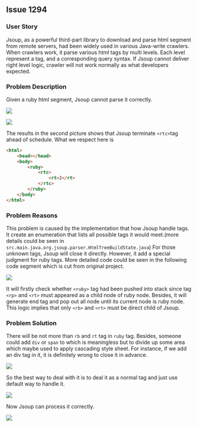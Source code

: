 ## Issue 1294

### User Story

Jsoup, as a powerful third-part library to download and parse html segment from remote servers, had been widely used in various Java-write crawlers. When crawlers work, it parse various html tags by multi levels. Each level represent a tag, and a corresponding query syntax. If Jsoup cannot deliver right level logic, crawler will not work normally as what developers expected.

### Problem Description

Given a ruby html segment, Jsoup cannot parse it correctly.

![](https://imgur.com/irw8ZVa.png)

![](https://imgur.com/7nM7ckt.png)

The results in the second picture shows that Jsoup terminate `<rtc>`tag ahead of schedule. What we respect here is

```html
<html>
	<head></head>
	<body>
		<ruby>
			<rtc>
				<rt>2</rt>
			</rtc>
		</ruby>
	</body>
</html>
```

### Problem Reasons

This problem is caused by the implementation that how Jsoup handle tags. It create an enumeration that lists all possible tags it would meet.(more details could be seen in `src.main.java.org.jsoup.parser.HtmlTreeBuildState.java`) For those unknown tags, Jsoup will close it directly. However, it add a special judgment for ruby tags. More detailed code could be seen in the following code segment which is cut from original project.

![](https://imgur.com/CUX6qXL.png)

It will firstly check whether `<ruby>` tag had been pushed into stack since tag `<rp>` and `<rt>` must appeared as a child node of ruby node. Besides, it will generate end tag and pop out all node until its current node is ruby node. This logic implies that only `<rb>` and `<rt>` must be direct child of  Jsoup.

### Problem Solution

There will be not more than `rb` and `rt` tag in `ruby` tag. Besides, someone could add `div` or `span` to which is meaningless but to divide up some area which maybe used to apply cascading style sheet. For instance, if we add an div tag in it, it is definitely wrong to close it in advance.

![](https://imgur.com/hJ0zwPu.png)

So the best way to deal with it is to deal it as a normal tag and just use default way to handle it.

![](https://imgur.com/X9CXqko.png)

Now Jsoup can process it correctly.

![](https://imgur.com/aNawR6S.png)